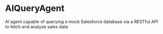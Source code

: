 # AIQueryAgent
AI agent capable of querying a mock Salesforce database via a RESTful API to fetch and analyze sales data
